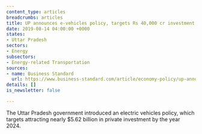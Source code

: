 ```yaml
---
content_type: articles
breadcrumbs: articles
title: UP announces e-vehicles policy, targets Rs 40,000 cr investment by 2024
date: 2019-08-14 04:00:00 +0000
states:
- Uttar Pradesh
sectors:
- Energy
subsectors:
- Energy-related Transportation
sources:
- name: Business Standard
  url: https://www.business-standard.com/article/economy-policy/up-announces-e-vehicles-policy-targets-rs-40-000-cr-investment-by-2024-119080600664_1.html
details: []
is_newsletter: false

---
```

The Uttar Pradesh government introduced an electric vehicles policy, which targets attracting nearly $5.62 billion in private investment by the year 2024.
